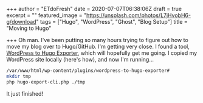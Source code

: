 +++
author = "ETdoFresh"
date = 2020-07-07T06:38:06Z
draft = true
excerpt = ""
featured_image = "https://unsplash.com/photos/L7jHvobH6-g/download"
tags = ["Hugo", "WordPress", "Ghost", "Blog Setup"]
title = "Moving to Hugo"

+++
Oh man. I've been putting so many hours trying to figure out how to move my blog over to Hugo/GitHub. I'm getting very close. I found a tool, [WordPress to Hugo Exporter](https://github.com/SchumacherFM/wordpress-to-hugo-exporter), which will hopefully get me going. I copied my WordPress site locally (here's how), and now I'm running...

```bash
/var/www/html/wp-content/plugins/wordpress-to-hugo-exporter#
mkdir tmp
php hugo-export-cli.php ./tmp
```

It just finished! 